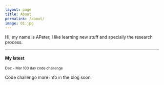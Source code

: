 ```yaml
---
layout: page
title: About
permalink: /about/
image: 01.jpg
---
```


Hi, my name is APeter, I like learning new stuff and specially the research process.

***

#### My latest 
<small>Dec - Mar 100 day code challenge</small>

Code challengo more info in the blog soon

